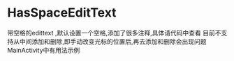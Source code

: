 # HasSpaceEditText
带空格的edittext ,默认设置一个空格,添加了很多注释,具体请代码中查看
目前不支持从中间添加和删除,即手动改变光标的位置后,再去添加和删除会出现问题
MainActivity中有用法示例
